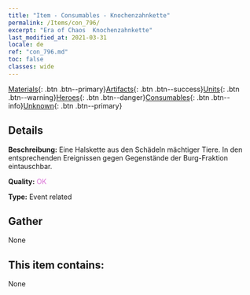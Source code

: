 ```yaml
---
title: "Item - Consumables - Knochenzahnkette"
permalink: /Items/con_796/
excerpt: "Era of Chaos  Knochenzahnkette"
last_modified_at: 2021-03-31
locale: de
ref: "con_796.md"
toc: false
classes: wide
---
```

 [Materials](/de/Items/){: .btn .btn--primary}[Artifacts](/de/Items/Artifacts/){: .btn .btn--success}[Units](/de/Items/Units/){: .btn .btn--warning}[Heroes](/de/Items/Heroes/){: .btn .btn--danger}[Consumables](/de/Items/Consumables/){: .btn .btn--info}[Unknown](/de/Items/Unknown/){: .btn .btn--primary}

## Details
 **Beschreibung:** Eine Halskette aus den Schädeln mächtiger Tiere. In den entsprechenden Ereignissen gegen Gegenstände der Burg-Fraktion eintauschbar.

 **Quality:** <span style="color: #DA70D6">OK</span>

 **Type:** Event related

## Gather

  None

## This item contains:

  None

